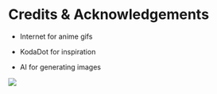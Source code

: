 # Credits & Acknowledgements

<div grid="~ cols-2 gap-2" m="t-2">
<div>

- Internet for anime gifs

- KodaDot for inspiration

- AI for generating images

</div>
  <div>
    <img border="rounded" src="/rubik-cube.gif">
  </div>
</div>
